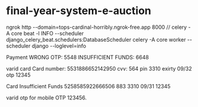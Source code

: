# final-year-system-e-auction

ngrok http --domain=tops-cardinal-horribly.ngrok-free.app 8000 //
celery -A core beat -l INFO --scheduler django_celery_beat.schedulers:DatabaseScheduler
celery -A core worker --scheduler django --loglevel=info


Payment
WRONG OTP: 5548
INSUFFICIENT FUNDS: 6648

varid card
Card number: 5531886652142950
cvv: 564
pin 3310
exirty 09/32
otp 12345

Card Insufficient Funds	5258585922666506	883	3310	09/31	12345


varid otp for mobile  OTP 123456.

